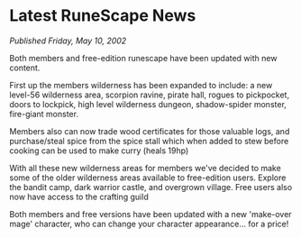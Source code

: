 # Latest RuneScape News
*Published Friday, May 10, 2002*

Both members and free-edition runescape have been updated with new content.

First up the members wilderness has been expanded to include: a new level-56 wilderness area, scorpion ravine, pirate hall, rogues to pickpocket, doors to lockpick, high level wilderness dungeon, shadow-spider monster, fire-giant monster.

Members also can now trade wood certificates for those valuable logs, and purchase/steal spice from the spice stall which when added to stew before cooking can be used to make curry (heals 19hp)

With all these new wilderness areas for members we've decided to make some of the older wilderness areas available to free-edition users. Explore the bandit camp, dark warrior castle, and overgrown village. Free users also now have access to the crafting guild

Both members and free versions have been updated with a new 'make-over mage' character, who can change your character appearance... for a price!

